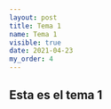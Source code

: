 ```yaml
---
layout: post
title: Tema 1
name: Tema 1
visible: true
date: 2021-04-23
my_order: 4
---
```


## Esta es el tema 1